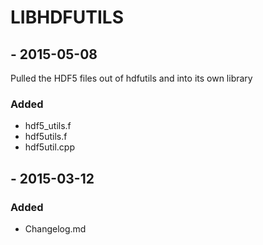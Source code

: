 
# LIBHDFUTILS

## <VERSION STILL IN LIMBO> - 2015-05-08

Pulled the HDF5 files out of hdfutils and into its own library

### Added
  * hdf5_utils.f
  * hdf5utils.f
  * hdf5util.cpp

## <VERSION> - 2015-03-12
### Added
  * Changelog.md
